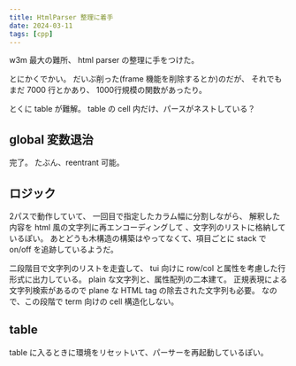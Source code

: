 ```yaml
---
title: HtmlParser 整理に着手
date: 2024-03-11
tags: [cpp]
---
```


w3m 最大の難所、 html parser の整理に手をつけた。

<!-- truncate -->

とにかくでかい。
だいぶ削った(frame 機能を削除するとか)のだが、
それでもまだ 7000 行とかあり、
1000行規模の関数があったり。

とくに table が難解。
table の cell 内だけ、パースがネストしている？

## global 変数退治

完了。
たぶん、reentrant 可能。

## ロジック

2パスで動作していて、
一回目で指定したカラム幅に分割しながら、
解釈した内容を html 風の文字列に再エンコーディングして
、文字列のリストに格納しているぽい。
あとどうも木構造の構築はやってなくて、項目ごとに stack で on/off を追跡しているようだ。

二段階目で文字列のリストを走査して、 tui 向けに row/col と属性を考慮した行形式に出力している。
plain な文字列と、属性配列の二本建て。
正規表現による文字列検索があるので plane な HTML tag の除去された文字列も必要。
なので、この段階で term 向けの cell 構造化しない。

## table

table に入るときに環境をリセットいて、パーサーを再起動しているぽい。


